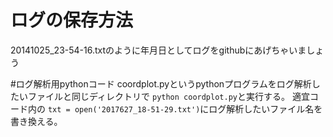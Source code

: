 # ログの保存方法

20141025_23-54-16.txtのように年月日としてログをgithubにあげちゃいましょう

#ログ解析用pythonコード
coordplot.pyというpythonプログラムをログ解析したいファイルと同じディレクトリで
`python coordplot.py`と実行する。
適宜コード内の
`txt = open('2017627_18-51-29.txt')`にログ解析したいファイル名を書き換える。
